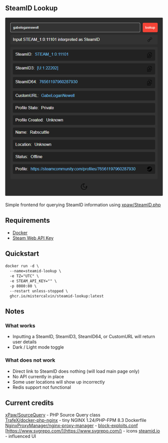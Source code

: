 ## SteamID Lookup
![SteamID](images/steamid_lookup.png)  
\
Simple frontend for querying SteamID information using [xpaw/SteamID.php](https://github.com/xPaw/SteamID.php)

## Requirements
- [Docker](https://docs.docker.com/engine/install/)  
- [Steam Web API Key](https://steamcommunity.com/dev)  

## Quickstart
```
docker run -d \
  --name=steamid-lookup \
  -e TZ="UTC" \
  -e STEAM_API_KEY="" \
  -p 8080:80 \
  --restart unless-stopped \
  ghcr.io/mistercalvin/steamid-lookup:latest
  ```

## Notes
### What works
- Inputting a SteamID, SteamID3, SteamID64, or CustomURL will return user details
- Dark / Light mode toggle

### What does not work
- Direct link to SteamID does nothing (will load main page only)
- No API currently in place
- Some user locations will show up incorrectly
- Redis support not functional

## Current credits
[xPaw/SourceQuery](https://github.com/xPaw/PHP-Source-Query) - PHP Source Query class  
[TrafeX/docker-php-nginx](https://github.com/TrafeX/docker-php-nginx) - tiny NGINX 1.24/PHP-FPM 8.3 Dockerfile 
[NginxProxyManager/nginx-proxy-manager](https://github.com/NginxProxyManager/nginx-proxy-manager) - [block-exploits.conf](docker/nginx/config/conf.d/include/block-exploits.conf)  
[https://www.svgrepo.com/](https://www.svgrepo.com/) - icons
[steamid.io](https://steamid.io/lookup) - influenced UI
